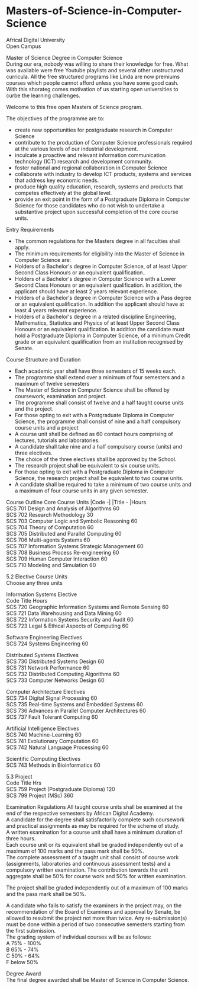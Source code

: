 # Masters-of-Science-in-Computer-Science

Africal Digital University<br>
Open Campus<br>

Master of Science Degree in Computer Science<br>
During our era, nobody was willing to share their knowledge for free. What was available were free Youtube playlists and several other unstructured curricula. All the free structured programs like Linda are now premiums courses which people cannot afford unless you have some good cash.<br>
With this shorateg comes motivation of us starting open universities to curbe the learning challenges.<br>

Welcome to this free open Masters of Science program.<br>

The objectives of the programme are to:<br>
* create new opportunities for postgraduate research in Computer Science
* contribute to the production of Computer Science professionals required at the various levels of our industrial development.
* inculcate a proactive and relevant information communication technology (ICT) research and development community.
*	foster national and regional collaboration in Computer Science
*	collaborate with industry to develop ICT products, systems and services that address key economic needs.
*	produce high quality education, research, systems and products that competes effectively at the global level.
*	provide an exit point in the form of a Postgraduate Diploma in Computer Science for those candidates who do not wish to undertake a substantive project upon successful completion of the core course units.

Entry Requirements
*	The common regulations for the Masters degree in all faculties shall apply.
*	The minimum requirements for eligibility into the Master of Science in Computer Science are:
*	Holders of a Bachelor's degree in Computer Science, of at least Upper Second Class Honours or an equivalent qualification..
*	Holders of a Bachelor's degree in Computer Science with a Lower Second Class Honours or an equivalent qualification. In addition, the applicant should have at least 2 years relevant experience.
*	Holders of a Bachelor's degree in Computer Science with a Pass degree or an equivalent qualification. In addition the applicant should have at least 4 years relevant experience.
*	Holders of a Bachelor's degree in a related discipline Engineering, Mathematics, Statistics and Physics of at least Upper Second Class Honours or an equivalent qualification. In addition the candidate must hold a Postgraduate Diploma in Computer Science, of a minimum Credit grade or an equivalent qualification from an institution recognised by Senate.

Course Structure and Duration
* Each academic year shall have three semesters of 15 weeks each.
* The programme shall extend over a minimum of four semesters and a maximum of twelve semesters
* The Master of Science in Computer Science shall be offered by coursework, examination and project.
* The programme shall consist of twelve and a half taught course units and the project.
* For those opting to exit with a Postgraduate Diploma in Computer Science, the programme shall consist of nine and a half compulsory course units and a project
* A course unit shall be defined as 60 contact hours comprising of lectures, tutorials and laboratories.
* A candidate shall take nine and a half compulsory course (units) and three electives.
* The choice of the three electives shall be approved by the School.
* The research project shall be equivalent to six course units.
* For those opting to exit with a Postgraduate Diploma in Computer Science, the research project shall be equivalent to two course units.
* A candidate shall be required to take a minimum of two course units and a maximum of four course units in any given semester.

Course Outline
Core Course Units
|Code -|      |Title - 	|Hours<br>
 SCS 701	 Design and Analysis of Algorithms            	60<br>
 SCS 702	 Research Methodology	                         30<br>
 SCS 703	 Computer Logic and Symbolic Reasoning	        60<br>
 SCS 704	 Theory of Computation	                        60<br>
 SCS 705	 Distributed and Parallel Computing	           60<br>
 SCS 706	 Multi-agents Systems	                         60<br>
 SCS 707	 Information Systems Strategic Management	60<br>
 SCS 708	 Business Process Re-engineering	60<br>
 SCS 709	 Human Computer Interaction	60<br>
SCS 710 	Modeling and Simulation	60<br>
 	 	 
5.2  Elective Course Units<br>
Choose any three units <br>
 
Information Systems Elective	 <br>
Code	Title	Hours<br>
SCS 720	Geographic Information Systems and Remote Sensing	60<br>
SCS 721	Data Warehousing and Data Mining	60<br>
SCS 722	Information Systems Security and Audit	60<br>
SCS 723	Legal & Ethical Aspects of Computing	60<br>

Software Engineering Electives	 <br>
SCS 724	Systems Engineering	60<br>

Distributed Systems Electives	 <br>
SCS 730	Distributed Systems Design	60<br>
SCS 731	Network Performance	60<br>
SCS 732	Distributed Computing Algorithms	60<br>
SCS 733	Computer Networks Design	60<br>
 	
Computer Architecture Electives	 <br>
SCS 734	Digital Signal Processing	60<br>
SCS 735	Real-time Systems and Embedded Systems	60<br>
SCS 736	Advances in Parallel Computer Architectures	60<br>
SCS 737	Fault Tolerant Computing	60<br>
 	
Artificial Intelligence Electives	 <br>
SCS 740	Machine-Learning	60<br>
SCS 741	Evolutionary Computation	60<br>
SCS 742	Natural Language Processing	60<br>

Scientific Computing Electives	 <br>
SCS 743	Methods in Bioinformatics 	60<br>
 	 	 
5.3 Project<br>
Code	Title	Hrs<br>
SCS 759	Project (Postgraduate Diploma)	120<br>
SCS 799	Project (MSc)	360<br>

Examination Regulations
All taught course units shall be examined at the end of the respective semesters by African Digital Academy.<br>
A candidate for the degree shall satisfactorily complete such coursework and practical assignments as may be required for the scheme of study.<br>
A written examination for a course unit shall have a minimum duration of three hours.<br>
Each course unit or its equivalent shall be graded independently out of a maximum of 100 marks and the pass mark shall be 50%.<br>
The complete assessment of a taught unit shall consist of course work (assignments, laboratories and continuous assessment tests) and a compulsory written examination.  The contribution towards the unit aggregate shall be 50% for course work and 50% for written examination.<br>

The project shall be graded independently out of a maximum of 100 marks and the pass mark shall be 50%.<br>

A candidate who fails to satisfy the examiners in the project may, on the recommendation of the Board of Examiners and approval by Senate, be allowed to resubmit the project not more than twice. Any re-submission(s) must be done within a period of two consecutive semesters starting from the first submission.<br>
The grading system of individual courses will be as follows:<br>
A     75% - 100%<br>
B      65% - 74%<br>
C     50% -     64%<br>
F      below 50%<br>

Degree Award<br>
The final degree awarded shall be Master of Science in Computer Science.<br>
